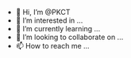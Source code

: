 - 👋 Hi, I’m @PKCT
- 👀 I’m interested in ...
- 🌱 I’m currently learning ...
- 💞️ I’m looking to collaborate on ...
- 📫 How to reach me ...

<!---
PKCT/PKCT is a ✨ special ✨ repository because its `README.md` (this file) appears on your GitHub profile.
You can click the Preview link to take a look at your changes.
--->
